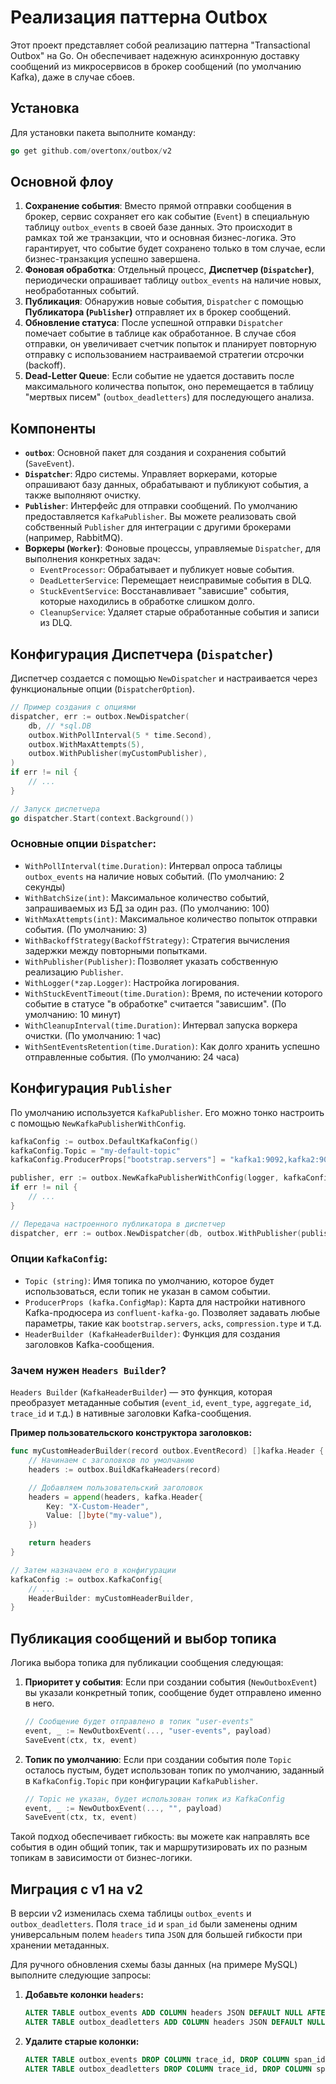 # Реализация паттерна Outbox

Этот проект представляет собой реализацию паттерна "Transactional Outbox" на Go. Он обеспечивает надежную асинхронную доставку сообщений из микросервисов в брокер сообщений (по умолчанию Kafka), даже в случае сбоев.

## Установка

Для установки пакета выполните команду:

```go
go get github.com/overtonx/outbox/v2
```

## Основной флоу

1.  **Сохранение события**: Вместо прямой отправки сообщения в брокер, сервис сохраняет его как событие (`Event`) в специальную таблицу `outbox_events` в своей базе данных. Это происходит в рамках той же транзакции, что и основная бизнес-логика. Это гарантирует, что событие будет сохранено только в том случае, если бизнес-транзакция успешно завершена.
2.  **Фоновая обработка**: Отдельный процесс, **Диспетчер (`Dispatcher`)**, периодически опрашивает таблицу `outbox_events` на наличие новых, необработанных событий.
3.  **Публикация**: Обнаружив новые события, `Dispatcher` с помощью **Публикатора (`Publisher`)** отправляет их в брокер сообщений.
4.  **Обновление статуса**: После успешной отправки `Dispatcher` помечает событие в таблице как обработанное. В случае сбоя отправки, он увеличивает счетчик попыток и планирует повторную отправку с использованием настраиваемой стратегии отсрочки (backoff).
5.  **Dead-Letter Queue**: Если событие не удается доставить после максимального количества попыток, оно перемещается в таблицу "мертвых писем" (`outbox_deadletters`) для последующего анализа.

## Компоненты

-   **`outbox`**: Основной пакет для создания и сохранения событий (`SaveEvent`).
-   **`Dispatcher`**: Ядро системы. Управляет воркерами, которые опрашивают базу данных, обрабатывают и публикуют события, а также выполняют очистку.
-   **`Publisher`**: Интерфейс для отправки сообщений. По умолчанию предоставляется `KafkaPublisher`. Вы можете реализовать свой собственный `Publisher` для интеграции с другими брокерами (например, RabbitMQ).
-   **Воркеры (`Worker`)**: Фоновые процессы, управляемые `Dispatcher`, для выполнения конкретных задач:
    -   `EventProcessor`: Обрабатывает и публикует новые события.
    -   `DeadLetterService`: Перемещает неисправимые события в DLQ.
    -   `StuckEventService`: Восстанавливает "зависшие" события, которые находились в обработке слишком долго.
    -   `CleanupService`: Удаляет старые обработанные события и записи из DLQ.

## Конфигурация Диспетчера (`Dispatcher`)

Диспетчер создается с помощью `NewDispatcher` и настраивается через функциональные опции (`DispatcherOption`).

```go
// Пример создания с опциями
dispatcher, err := outbox.NewDispatcher(
    db, // *sql.DB
    outbox.WithPollInterval(5 * time.Second),
    outbox.WithMaxAttempts(5),
    outbox.WithPublisher(myCustomPublisher),
)
if err != nil {
    // ...
}

// Запуск диспетчера
go dispatcher.Start(context.Background())
```

### Основные опции `Dispatcher`:

-   `WithPollInterval(time.Duration)`: Интервал опроса таблицы `outbox_events` на наличие новых событий. (По умолчанию: 2 секунды)
-   `WithBatchSize(int)`: Максимальное количество событий, запрашиваемых из БД за один раз. (По умолчанию: 100)
-   `WithMaxAttempts(int)`: Максимальное количество попыток отправки события. (По умолчанию: 3)
-   `WithBackoffStrategy(BackoffStrategy)`: Стратегия вычисления задержки между повторными попытками.
-   `WithPublisher(Publisher)`: Позволяет указать собственную реализацию `Publisher`.
-   `WithLogger(*zap.Logger)`: Настройка логирования.
-   `WithStuckEventTimeout(time.Duration)`: Время, по истечении которого событие в статусе "в обработке" считается "зависшим". (По умолчанию: 10 минут)
-   `WithCleanupInterval(time.Duration)`: Интервал запуска воркера очистки. (По умолчанию: 1 час)
-   `WithSentEventsRetention(time.Duration)`: Как долго хранить успешно отправленные события. (По умолчанию: 24 часа)

## Конфигурация `Publisher`

По умолчанию используется `KafkaPublisher`. Его можно тонко настроить с помощью `NewKafkaPublisherWithConfig`.

```go
kafkaConfig := outbox.DefaultKafkaConfig()
kafkaConfig.Topic = "my-default-topic"
kafkaConfig.ProducerProps["bootstrap.servers"] = "kafka1:9092,kafka2:9092"

publisher, err := outbox.NewKafkaPublisherWithConfig(logger, kafkaConfig)
if err != nil {
    // ...
}

// Передача настроенного публикатора в диспетчер
dispatcher, err := outbox.NewDispatcher(db, outbox.WithPublisher(publisher))
```

### Опции `KafkaConfig`:

-   `Topic (string)`: Имя топика по умолчанию, которое будет использоваться, если топик не указан в самом событии.
-   `ProducerProps (kafka.ConfigMap)`: Карта для настройки нативного Kafka-продюсера из `confluent-kafka-go`. Позволяет задавать любые параметры, такие как `bootstrap.servers`, `acks`, `compression.type` и т.д.
-   `HeaderBuilder (KafkaHeaderBuilder)`: Функция для создания заголовков Kafka-сообщения.

### Зачем нужен `Headers Builder`?

`Headers Builder` (`KafkaHeaderBuilder`) — это функция, которая преобразует метаданные события (`event_id`, `event_type`, `aggregate_id`, `trace_id` и т.д.) в нативные заголовки Kafka-сообщения.

**Пример пользовательского конструктора заголовков:**

```go
func myCustomHeaderBuilder(record outbox.EventRecord) []kafka.Header {
    // Начинаем с заголовков по умолчанию
    headers := outbox.BuildKafkaHeaders(record)

    // Добавляем пользовательский заголовок
    headers = append(headers, kafka.Header{
        Key: "X-Custom-Header",
        Value: []byte("my-value"),
    })

    return headers
}

// Затем назначаем его в конфигурации
kafkaConfig := outbox.KafkaConfig{
    // ...
    HeaderBuilder: myCustomHeaderBuilder,
}
```

## Публикация сообщений и выбор топика

Логика выбора топика для публикации сообщения следующая:

1.  **Приоритет у события**: Если при создании события (`NewOutboxEvent`) вы указали конкретный топик, сообщение будет отправлено именно в него.

    ```go
    // Сообщение будет отправлено в топик "user-events"
    event, _ := NewOutboxEvent(..., "user-events", payload)
    SaveEvent(ctx, tx, event)
    ```

2.  **Топик по умолчанию**: Если при создании события поле `Topic` осталось пустым, будет использован топик по умолчанию, заданный в `KafkaConfig.Topic` при конфигурации `KafkaPublisher`.

    ```go
    // Topic не указан, будет использован топик из KafkaConfig
    event, _ := NewOutboxEvent(..., "", payload)
    SaveEvent(ctx, tx, event)
    ```

Такой подход обеспечивает гибкость: вы можете как направлять все события в один общий топик, так и маршрутизировать их по разным топикам в зависимости от бизнес-логики.

## Миграция с v1 на v2

В версии v2 изменилась схема таблицы `outbox_events` и `outbox_deadletters`. Поля `trace_id` и `span_id` были заменены одним универсальным полем `headers` типа `JSON` для большей гибкости при хранении метаданных.

Для ручного обновления схемы базы данных (на примере MySQL) выполните следующие запросы:

1.  **Добавьте колонки `headers`:**
    ```sql
    ALTER TABLE outbox_events ADD COLUMN headers JSON DEFAULT NULL AFTER payload;
    ALTER TABLE outbox_deadletters ADD COLUMN headers JSON DEFAULT NULL AFTER payload;
    ```

2.  **Удалите старые колонки:**
    ```sql
    ALTER TABLE outbox_events DROP COLUMN trace_id, DROP COLUMN span_id;
    ALTER TABLE outbox_deadletters DROP COLUMN trace_id, DROP COLUMN span_id;
    ```
